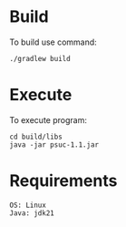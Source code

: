 # Build
To build use command:
```
./gradlew build
```
# Execute
To execute program:
```
cd build/libs
java -jar psuc-1.1.jar
```
# Requirements
```
OS: Linux
Java: jdk21
```
